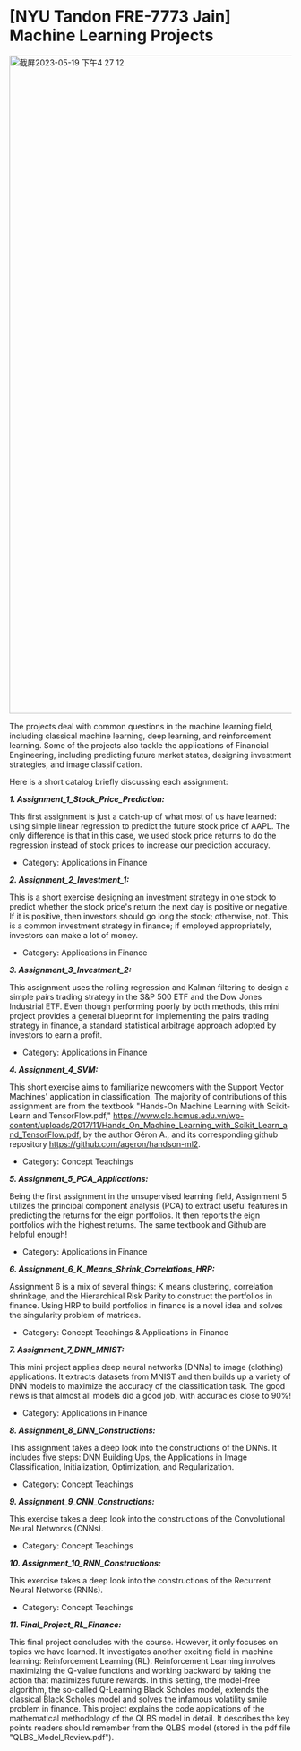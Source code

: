 # [NYU Tandon FRE-7773 Jain] Machine Learning Projects

<img width="1175" alt="截屏2023-05-19 下午4 27 12" src="https://github.com/jh6208/Machine_Learning_Exercises/assets/122949623/61cbb3e0-8d40-4839-b944-6b4dd8dd6891">

The projects deal with common questions in the machine learning field, including classical machine learning, deep learning, and reinforcement learning. Some of the projects also tackle the applications of Financial Engineering, including predicting future market states, designing investment strategies, and image classification.

Here is a short catalog briefly discussing each assignment:

***1. Assignment_1_Stock_Price_Prediction:*** 

This first assignment is just a catch-up of what most of us have learned: using simple linear regression to predict the future stock price of AAPL. The only difference is that in this case, we used stock price returns to do the regression instead of stock prices to increase our prediction accuracy. 

* Category: Applications in Finance

***2. Assignment_2_Investment_1:*** 

This is a short exercise designing an investment strategy in one stock to predict whether the stock price's return the next day is positive or negative. If it is positive, then investors should go long the stock; otherwise, not. This is a common investment strategy in finance; if employed appropriately, investors can make a lot of money.

* Category: Applications in Finance

***3. Assignment_3_Investment_2:***

This assignment uses the rolling regression and Kalman filtering to design a simple pairs trading strategy in the S&P 500 ETF and the Dow Jones Industrial ETF. Even though performing poorly by both methods, this mini project provides a general blueprint for implementing the pairs trading strategy in finance, a standard statistical arbitrage approach adopted by investors to earn a profit.

* Category: Applications in Finance

***4. Assignment_4_SVM:***

This short exercise aims to familiarize newcomers with the Support Vector Machines' application in classification. The majority of contributions of this assignment are from the textbook "Hands-On Machine Learning with Scikit-Learn and TensorFlow.pdf," https://www.clc.hcmus.edu.vn/wp-content/uploads/2017/11/Hands_On_Machine_Learning_with_Scikit_Learn_and_TensorFlow.pdf,  by the author Géron A., and its corresponding github repository https://github.com/ageron/handson-ml2.

* Category: Concept Teachings

***5. Assignment_5_PCA_Applications:***

Being the first assignment in the unsupervised learning field, Assignment 5 utilizes the principal component analysis (PCA) to extract useful features
in predicting the returns for the eign portfolios. It then reports the eign portfolios with the highest returns. The same textbook and Github are helpful enough!

* Category: Applications in Finance

***6. Assignment_6_K_Means_Shrink_Correlations_HRP:***

Assignment 6 is a mix of several things: K means clustering, correlation shrinkage, and the Hierarchical Risk Parity to construct the portfolios in finance. Using HRP to build portfolios in finance is a novel idea and solves the singularity problem of matrices. 

* Category: Concept Teachings & Applications in Finance

***7. Assignment_7_DNN_MNIST:***

This mini project applies deep neural networks (DNNs) to image (clothing) applications. It extracts datasets from MNIST and then builds up
a variety of DNN models to maximize the accuracy of the classification task. The good news is that almost all models did a good job, with accuracies close to 90%!

* Category: Applications in Finance

***8. Assignment_8_DNN_Constructions:***

This assignment takes a deep look into the constructions of the DNNs. It includes five steps: DNN Building Ups, the Applications in Image Classification, Initialization, Optimization, and Regularization. 

* Category: Concept Teachings 

***9. Assignment_9_CNN_Constructions:***

This exercise takes a deep look into the constructions of the Convolutional Neural Networks (CNNs).

* Category: Concept Teachings 

***10. Assignment_10_RNN_Constructions:***

This exercise takes a deep look into the constructions of the Recurrent Neural Networks (RNNs).

* Category: Concept Teachings 

***11. Final_Project_RL_Finance:***

This final project concludes with the course. However, it only focuses on topics we have learned. It investigates another exciting field in machine learning: Reinforcement Learning (RL). Reinforcement Learning involves maximizing the Q-value functions and working backward by taking the action that maximizes future rewards. In this setting, the model-free algorithm, the so-called Q-Learning Black Scholes model, extends the classical Black Scholes model and solves the infamous volatility smile problem in finance. This project explains the code applications of the mathematical methodology of the QLBS model in detail. It describes the key points readers should remember from the QLBS model (stored in the pdf file "QLBS_Model_Review.pdf").
